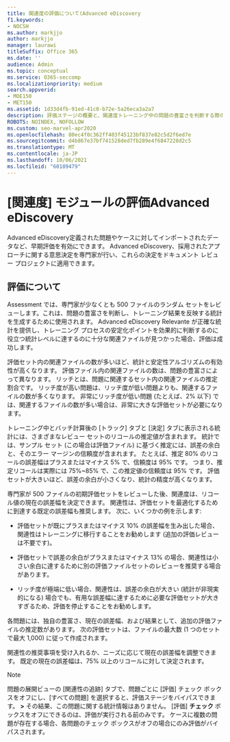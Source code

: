 ```yaml
---
title: 関連度の評価について(Advanced eDiscovery
f1.keywords:
- NOCSH
ms.author: markjjo
author: markjjo
manager: laurawi
titleSuffix: Office 365
ms.date: ''
audience: Admin
ms.topic: conceptual
ms.service: O365-seccomp
ms.localizationpriority: medium
search.appverid:
- MOE150
- MET150
ms.assetid: 1d33d4fb-91ed-41c0-b72e-5a26eca3a2a7
description: 評価ステージの概要と、関連度トレーニング中の問題の豊富さを判断する際の役割Microsoft 365 Advanced eDiscovery。
ROBOTS: NOINDEX, NOFOLLOW
ms.custom: seo-marvel-apr2020
ms.openlocfilehash: 80ec4f0c362ff403f45123bf837e82c5d2f6ed7e
ms.sourcegitcommit: d4b867e37bf741528ded7fb289e4f6847228d2c5
ms.translationtype: MT
ms.contentlocale: ja-JP
ms.lasthandoff: 10/06/2021
ms.locfileid: "60189479"
---
```

# <a name="assessment-in-the-relevance-module-in-advanced-ediscovery"></a>[関連度] モジュールの評価Advanced eDiscovery
  
Advanced eDiscovery定義された問題やケースに対してインポートされたデータなど、早期評価を有効にできます。 Advanced eDiscovery、採用されたアプローチに関する意思決定を専門家が行い、これらの決定をドキュメント レビュー プロジェクトに適用できます。
  
## <a name="understanding-assessment"></a>評価について

Assessment では、専門家が少なくとも 500 ファイルのランダム セットをレビューします。これは、問題の豊富さを判断し、トレーニング結果を反映する統計を生成するために使用されます。 Advanced eDiscovery Relevante が正確な統計を提供し、トレーニング プロセスの安定化ポイントを効果的に判断するのに役立つ統計レベルに達するのに十分な関連ファイルが見つかった場合、評価は成功します。 
  
評価セット内の関連ファイルの数が多いほど、統計と安定性アルゴリズムの有効性が高くなります。 評価ファイル内の関連ファイルの数は、問題の豊富さによって異なります。 リッチとは、問題に関連するセット内の関連ファイルの推定割合です。 リッチ度が高い問題は、リッチ度が低い問題よりも、関連するファイルの数が多くなります。 非常にリッチ度が低い問題 (たとえば、2% 以下) では、関連するファイルの数が多い場合は、非常に大きな評価セットが必要になります。
  
トレーニング中とバッチ計算後の [トラック] タブと [決定] タブに表示される統計には、さまざまなレビュー セットのリコールの推定値が含まれます。 統計では、サンプル セット (この場合は評価ファイル) に基づく推定には、誤差の余白と、そのエラー マージンの信頼度が含まれます。 たとえば、推定 80% のリコールの誤差幅はプラスまたはマイナス 5% で、信頼度は 95% です。 つまり、推定リコールは実際には 75%~85% で、この推定値の信頼度は 95% です。 評価セットが大きいほど、誤差の余白が小さくなり、統計の精度が高くなります。 
  
専門家が 500 ファイルの初期評価セットをレビューした後、関連度は、リコール値の現在の誤差幅を決定できます。 関連性は、評価セットを最適化するために到達する既定の誤差幅も推奨します。 次に、いくつかの例を示します:
  
- 評価セットが既にプラスまたはマイナス 10% の誤差幅を生み出した場合、関連性はトレーニングに移行することをお勧めします (追加の評価レビューは不要です)。 

- 評価セットで誤差の余白がプラスまたはマイナス 13% の場合、関連性は小さい余白に達するために別の評価ファイルセットのレビューを推奨する場合があります。 

- リッチ度が極端に低い場合、関連性は、誤差の余白が大きい (統計が非現実的になる) 場合でも、有用な誤差幅に達するために必要な評価セットが大きすぎるため、評価を停止することをお勧めします。

各問題には、独自の豊富さ、現在の誤差幅、および結果として、追加の評価ファイルの推定数があります。 次の評価セットは、ファイルの最大数 (1 つのセットで最大 1,000) に従って作成されます。
  
関連性の推奨事項を受け入れるか、ニーズに応じて現在の誤差幅を調整できます。 既定の現在の誤差幅は、75% 以上のリコールに対して決定されます。
  
> [!NOTE]
> 問題の展開ビューの [関連性の追跡] タブで、問題ごとに [評価] チェック ボックスをオフにし、[すべての問題] を選択すると、評価ステージをバイパスできます。 **\>** その結果、この問題に関する統計情報はありません。 [評価] **チェック** ボックスをオフにできるのは、評価が実行される前のみです。 ケースに複数の問題が存在する場合、各問題のチェック ボックスがオフの場合にのみ評価がバイパスされます。

